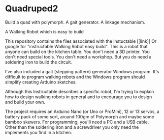 # Quadruped2
Build a quad with polymorph. A gait generator. A linkage mechanism.

A Walking Robot which is easy to build

This repository contains the files associated with the instuctable
[[link]]
Or google for "instructable Walking Robot easy build".
This is a robot that anyone can build on the kitchen table. You don't need a 3D printer. You don't need special tools. You don't need a workshop. But you do need a soldering iron to build the circuit.

I've also included a gait (stepping pattern) generator Windows program. It's difficult to program walking robots and the Windows program should simplify creating Arduino sketches.

Although this Instructable describes a specific robot, I'm trying to explain how to design walking robots in general and to encourage you to design and build your own.

The project requires an Arduino Nano (or Uno or ProMini), 12 or 13 servos, a battery pack of some sort, around 100gm of Polymorph and maybe some bamboo skewers. For programming, you'll need a PC and a USB cable. Other than the soldering iron and a screwdriver you only need the implements you find in a kitchen.

